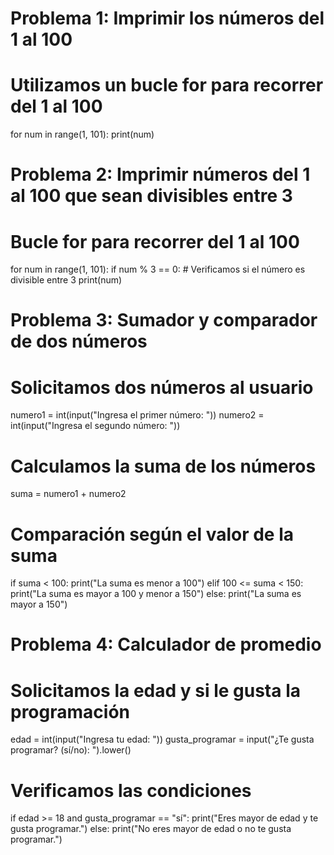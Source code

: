 # Problema 1: Imprimir los números del 1 al 100

# Utilizamos un bucle for para recorrer del 1 al 100
for num in range(1, 101):
    print(num)
# Problema 2: Imprimir números del 1 al 100 que sean divisibles entre 3

# Bucle for para recorrer del 1 al 100
for num in range(1, 101):
    if num % 3 == 0:  # Verificamos si el número es divisible entre 3
        print(num)
# Problema 3: Sumador y comparador de dos números

# Solicitamos dos números al usuario
numero1 = int(input("Ingresa el primer número: "))
numero2 = int(input("Ingresa el segundo número: "))

# Calculamos la suma de los números
suma = numero1 + numero2

# Comparación según el valor de la suma
if suma < 100:
    print("La suma es menor a 100")
elif 100 <= suma < 150:
    print("La suma es mayor a 100 y menor a 150")
else:
    print("La suma es mayor a 150")
# Problema 4: Calculador de promedio

# Solicitamos la edad y si le gusta la programación
edad = int(input("Ingresa tu edad: "))
gusta_programar = input("¿Te gusta programar? (sí/no): ").lower()

# Verificamos las condiciones
if edad >= 18 and gusta_programar == "sí":
    print("Eres mayor de edad y te gusta programar.")
else:
    print("No eres mayor de edad o no te gusta programar.")

